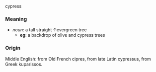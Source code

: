 cypress
### Meaning
+ _noun_: a tall straight ↑evergreen tree
	+ __eg__: a backdrop of olive and cypress trees

### Origin

Middle English: from Old French cipres, from late Latin cypressus, from Greek kuparissos.
